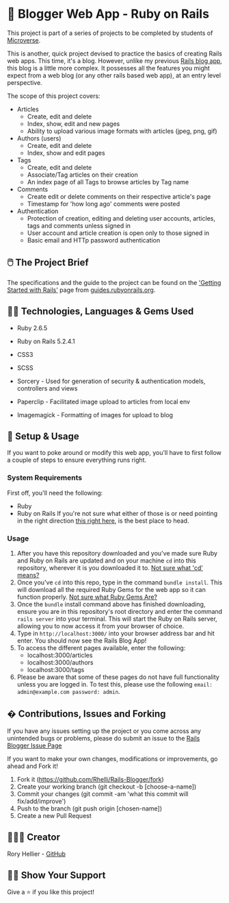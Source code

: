 # 📑 Blogger Web App - Ruby on Rails

This project is part of a series of projects to be completed by students of [Microverse](https://www.microverse.org/ 'The Global School for Remote Software Developers!').

This is another, quick project devised to practice the basics of creating Rails web apps. This time, it's a blog. However, unlike my previous [Rails blog app](https://github.com/Rhelli/Simple-Rails-Blog), this blog is a little more complex. It possesses all the features you might expect from a web blog (or any other rails based web app), at an entry level perspective.

The scope of this project covers:
  - Articles
    - Create, edit and delete
    - Index, show, edit and new pages
    - Ability to upload various image formats with articles (jpeg, png, gif)
  - Authors (users)
    - Create, edit and delete
    - Index, show and edit pages
  - Tags
    - Create, edit and delete
    - Associate/Tag articles on their creation
    - An index page of all Tags to browse articles by Tag name
  - Comments
     - Create edit or delete comments on their respective article's page
     - Timestamp for 'how long ago' comments were posted
  - Authentication
    - Protection of creation, editing and deleting user accounts, articles, tags and comments unless signed in
    - User account and article creation is open only to those signed in
    - Basic email and HTTp password authentication

## 🖱️ The Project Brief

The specifications and the guide to the project can be found on the ['Getting Started with Rails'](https://guides.rubyonrails.org/getting_started.html) page from [guides.rubyonrails.org](https://guides.rubyonrails.org/).

## 💪🏽 Technologies, Languages & Gems Used

- Ruby 2.6.5
- Ruby on Rails 5.2.4.1
- CSS3
- SCSS

- Sorcery - Used for generation of security & authentication models, controllers and views
- Paperclip - Facilitated image upload to articles from local env
- Imagemagick - Formatting of images for upload to blog

## 🔑 Setup & Usage
If you want to poke around or modify this web app, you'll have to first follow a couple of steps to ensure everything runs right.
### System Requirements
First off, you'll need the following:
 - Ruby
 - Ruby on Rails
If you're not sure what either of those is or need pointing in the right direction [this right here](https://www.ruby-lang.org/en/documentation/installation/), is the best place to head.

### Usage
1. After you have this repository downloaded and you've made sure Ruby and Ruby on Rails are updated and on your machine `cd` into this repository, wherever it is you downloaded it to. [Not sure what 'cd' means?](https://www.git-tower.com/learn/git/ebook/en/command-line/appendix/command-line-101)
2. Once you've `cd` into this repo, type in the command `bundle install`. This will download all the required Ruby Gems for the web app so it can function properly. [Not sure what Ruby Gems Are?](https://guides.rubygems.org/)
3. Once the `bundle` install command above has finished downloading, ensure you are in this repository's root directory and enter the command `rails server` into your terminal. This will start the Ruby on Rails server, allowing you to now access it from your browser of choice.
4. Type in `http://localhost:3000/` into your browser address bar and hit enter. You should now see the Rails Blog App!
5. To access the different pages available, enter the following:
      - localhost:3000/articles
      - localhost:3000/authors
      - localhost:3000/tags
6. Please be aware that some of these pages do not have full functionality unless you are logged in. To test this, please use the following `email: admin@example.com password: admin`.

## � Contributions, Issues and Forking

If you have any issues setting up the project or you come across any unintended bugs or problems, please do submit an issue to the [Rails Blogger Issue Page](https://github.com/Rhelli/Rails-Blogger/issues)

If you want to make your own changes, modifications or improvements, go ahead and Fork it!
1. Fork it (https://github.com/Rhelli/Rails-Blogger/fork)
2. Create your working branch (git checkout -b [choose-a-name])
3. Commit your changes (git commit -am 'what this commit will fix/add/improve')
4. Push to the branch (git push origin [chosen-name])
5. Create a new Pull Request

## 👨🏽‍💻 Creator

Rory Hellier - [GitHub](https://github.com/Rhelli)

## 👏🏽 Show Your Support

Give a ⭐️ if you like this project!